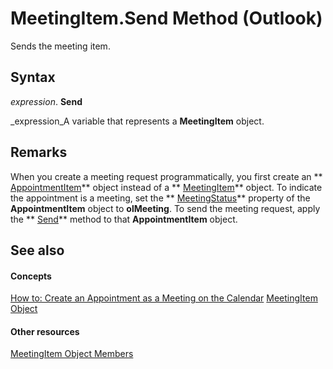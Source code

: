 
# MeetingItem.Send Method (Outlook)

Sends the meeting item.


## Syntax

 _expression_. **Send**

 _expression_A variable that represents a  **MeetingItem** object.


## Remarks

When you create a meeting request programmatically, you first create an  ** [AppointmentItem](204a409d-654e-27aa-643a-8344c631b82d.md)** object instead of a ** [MeetingItem](b75730f5-b395-3d66-5acd-b64fd8fcd78f.md)** object. To indicate the appointment is a meeting, set the ** [MeetingStatus](cfd970cd-df6c-4537-0a17-b5adab3b667f.md)** property of the **AppointmentItem** object to **olMeeting**. To send the meeting request, apply the  ** [Send](72f2e997-55ef-b98b-fdd1-7f3b810a28ed.md)** method to that **AppointmentItem** object.


## See also


#### Concepts


 [How to: Create an Appointment as a Meeting on the Calendar](130b6ae1-d1a4-3805-7e9c-75543b93fff5.md)
 [MeetingItem Object](b75730f5-b395-3d66-5acd-b64fd8fcd78f.md)
#### Other resources


 [MeetingItem Object Members](9ae6a19d-d326-4c37-90d8-5ed9933672a0.md)
